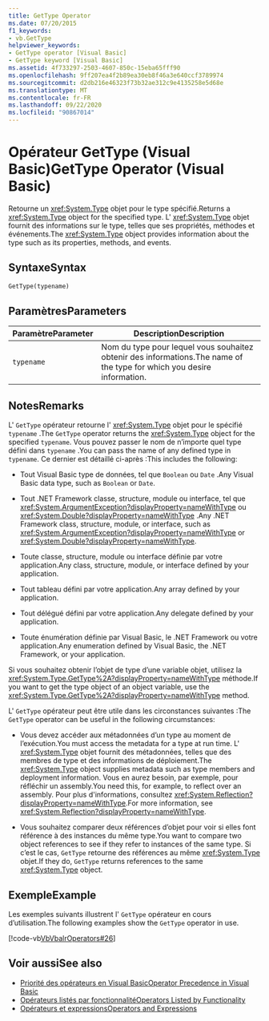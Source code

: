 ```yaml
---
title: GetType Operator
ms.date: 07/20/2015
f1_keywords:
- vb.GetType
helpviewer_keywords:
- GetType operator [Visual Basic]
- GetType keyword [Visual Basic]
ms.assetid: 4f733297-2503-4607-850c-15eba65fff90
ms.openlocfilehash: 9ff207ea4f2b89ea30eb8f46a3e640ccf3789974
ms.sourcegitcommit: d2db216e46323f73b32ae312c9e4135258e5d68e
ms.translationtype: MT
ms.contentlocale: fr-FR
ms.lasthandoff: 09/22/2020
ms.locfileid: "90867014"
---
```

# <a name="gettype-operator-visual-basic"></a><span data-ttu-id="7eec0-102">Opérateur GetType (Visual Basic)</span><span class="sxs-lookup"><span data-stu-id="7eec0-102">GetType Operator (Visual Basic)</span></span>

<span data-ttu-id="7eec0-103">Retourne un <xref:System.Type> objet pour le type spécifié.</span><span class="sxs-lookup"><span data-stu-id="7eec0-103">Returns a <xref:System.Type> object for the specified type.</span></span> <span data-ttu-id="7eec0-104">L' <xref:System.Type> objet fournit des informations sur le type, telles que ses propriétés, méthodes et événements.</span><span class="sxs-lookup"><span data-stu-id="7eec0-104">The <xref:System.Type> object provides information about the type such as its properties, methods, and events.</span></span>  
  
## <a name="syntax"></a><span data-ttu-id="7eec0-105">Syntaxe</span><span class="sxs-lookup"><span data-stu-id="7eec0-105">Syntax</span></span>  
  
```vb  
GetType(typename)  
```  
  
## <a name="parameters"></a><span data-ttu-id="7eec0-106">Paramètres</span><span class="sxs-lookup"><span data-stu-id="7eec0-106">Parameters</span></span>  
  
|<span data-ttu-id="7eec0-107">Paramètre</span><span class="sxs-lookup"><span data-stu-id="7eec0-107">Parameter</span></span>|<span data-ttu-id="7eec0-108">Description</span><span class="sxs-lookup"><span data-stu-id="7eec0-108">Description</span></span>|  
|---|---|  
|`typename`|<span data-ttu-id="7eec0-109">Nom du type pour lequel vous souhaitez obtenir des informations.</span><span class="sxs-lookup"><span data-stu-id="7eec0-109">The name of the type for which you desire information.</span></span>|  
  
## <a name="remarks"></a><span data-ttu-id="7eec0-110">Notes</span><span class="sxs-lookup"><span data-stu-id="7eec0-110">Remarks</span></span>  

 <span data-ttu-id="7eec0-111">L' `GetType` opérateur retourne l' <xref:System.Type> objet pour le spécifié `typename` .</span><span class="sxs-lookup"><span data-stu-id="7eec0-111">The `GetType` operator returns the <xref:System.Type> object for the specified `typename`.</span></span> <span data-ttu-id="7eec0-112">Vous pouvez passer le nom de n’importe quel type défini dans `typename` .</span><span class="sxs-lookup"><span data-stu-id="7eec0-112">You can pass the name of any defined type in `typename`.</span></span> <span data-ttu-id="7eec0-113">Ce dernier est détaillé ci-après :</span><span class="sxs-lookup"><span data-stu-id="7eec0-113">This includes the following:</span></span>  
  
- <span data-ttu-id="7eec0-114">Tout Visual Basic type de données, tel que `Boolean` ou `Date` .</span><span class="sxs-lookup"><span data-stu-id="7eec0-114">Any Visual Basic data type, such as `Boolean` or `Date`.</span></span>  
  
- <span data-ttu-id="7eec0-115">Tout .NET Framework classe, structure, module ou interface, tel que <xref:System.ArgumentException?displayProperty=nameWithType> ou <xref:System.Double?displayProperty=nameWithType> .</span><span class="sxs-lookup"><span data-stu-id="7eec0-115">Any .NET Framework class, structure, module, or interface, such as <xref:System.ArgumentException?displayProperty=nameWithType> or <xref:System.Double?displayProperty=nameWithType>.</span></span>  
  
- <span data-ttu-id="7eec0-116">Toute classe, structure, module ou interface définie par votre application.</span><span class="sxs-lookup"><span data-stu-id="7eec0-116">Any class, structure, module, or interface defined by your application.</span></span>  
  
- <span data-ttu-id="7eec0-117">Tout tableau défini par votre application.</span><span class="sxs-lookup"><span data-stu-id="7eec0-117">Any array defined by your application.</span></span>  
  
- <span data-ttu-id="7eec0-118">Tout délégué défini par votre application.</span><span class="sxs-lookup"><span data-stu-id="7eec0-118">Any delegate defined by your application.</span></span>  
  
- <span data-ttu-id="7eec0-119">Toute énumération définie par Visual Basic, le .NET Framework ou votre application.</span><span class="sxs-lookup"><span data-stu-id="7eec0-119">Any enumeration defined by Visual Basic, the .NET Framework, or your application.</span></span>  
  
 <span data-ttu-id="7eec0-120">Si vous souhaitez obtenir l’objet de type d’une variable objet, utilisez la <xref:System.Type.GetType%2A?displayProperty=nameWithType> méthode.</span><span class="sxs-lookup"><span data-stu-id="7eec0-120">If you want to get the type object of an object variable, use the <xref:System.Type.GetType%2A?displayProperty=nameWithType> method.</span></span>  
  
 <span data-ttu-id="7eec0-121">L' `GetType` opérateur peut être utile dans les circonstances suivantes :</span><span class="sxs-lookup"><span data-stu-id="7eec0-121">The `GetType` operator can be useful in the following circumstances:</span></span>  
  
- <span data-ttu-id="7eec0-122">Vous devez accéder aux métadonnées d’un type au moment de l’exécution.</span><span class="sxs-lookup"><span data-stu-id="7eec0-122">You must access the metadata for a type at run time.</span></span> <span data-ttu-id="7eec0-123">L' <xref:System.Type> objet fournit des métadonnées, telles que des membres de type et des informations de déploiement.</span><span class="sxs-lookup"><span data-stu-id="7eec0-123">The <xref:System.Type> object supplies metadata such as type members and deployment information.</span></span> <span data-ttu-id="7eec0-124">Vous en aurez besoin, par exemple, pour réfléchir un assembly.</span><span class="sxs-lookup"><span data-stu-id="7eec0-124">You need this, for example, to reflect over an assembly.</span></span> <span data-ttu-id="7eec0-125">Pour plus d'informations, consultez <xref:System.Reflection?displayProperty=nameWithType>.</span><span class="sxs-lookup"><span data-stu-id="7eec0-125">For more information, see <xref:System.Reflection?displayProperty=nameWithType>.</span></span>  
  
- <span data-ttu-id="7eec0-126">Vous souhaitez comparer deux références d’objet pour voir si elles font référence à des instances du même type.</span><span class="sxs-lookup"><span data-stu-id="7eec0-126">You want to compare two object references to see if they refer to instances of the same type.</span></span> <span data-ttu-id="7eec0-127">Si c’est le cas, `GetType` retourne des références au même <xref:System.Type> objet.</span><span class="sxs-lookup"><span data-stu-id="7eec0-127">If they do, `GetType` returns references to the same <xref:System.Type> object.</span></span>  
  
## <a name="example"></a><span data-ttu-id="7eec0-128">Exemple</span><span class="sxs-lookup"><span data-stu-id="7eec0-128">Example</span></span>  

 <span data-ttu-id="7eec0-129">Les exemples suivants illustrent l' `GetType` opérateur en cours d’utilisation.</span><span class="sxs-lookup"><span data-stu-id="7eec0-129">The following examples show the `GetType` operator in use.</span></span>  
  
 [!code-vb[VbVbalrOperators#26](~/samples/snippets/visualbasic/VS_Snippets_VBCSharp/VbVbalrOperators/VB/Class1.vb#26)]  
  
## <a name="see-also"></a><span data-ttu-id="7eec0-130">Voir aussi</span><span class="sxs-lookup"><span data-stu-id="7eec0-130">See also</span></span>

- [<span data-ttu-id="7eec0-131">Priorité des opérateurs en Visual Basic</span><span class="sxs-lookup"><span data-stu-id="7eec0-131">Operator Precedence in Visual Basic</span></span>](operator-precedence.md)
- [<span data-ttu-id="7eec0-132">Opérateurs listés par fonctionnalité</span><span class="sxs-lookup"><span data-stu-id="7eec0-132">Operators Listed by Functionality</span></span>](operators-listed-by-functionality.md)
- [<span data-ttu-id="7eec0-133">Opérateurs et expressions</span><span class="sxs-lookup"><span data-stu-id="7eec0-133">Operators and Expressions</span></span>](../../programming-guide/language-features/operators-and-expressions/index.md)
